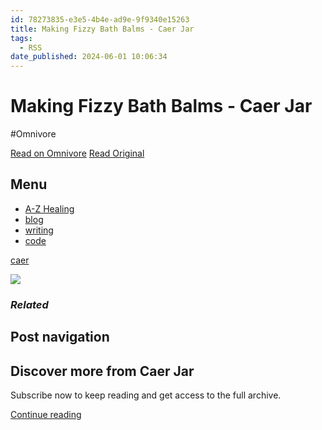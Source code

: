 ```yaml
---
id: 78273835-e3e5-4b4e-ad9e-9f9340e15263
title: Making Fizzy Bath Balms - Caer Jar
tags:
  - RSS
date_published: 2024-06-01 10:06:34
---
```


# Making Fizzy Bath Balms - Caer Jar
#Omnivore

[Read on Omnivore](https://omnivore.app/me/making-fizzy-bath-balms-caer-jar-18fd4a877e6)
[Read Original](https://thewitchofendor.com/2024/06/01/making-fizzy-bath-balms/)



## Menu

* [A-Z Healing](https:&#x2F;&#x2F;thewitchofendor.com&#x2F;category&#x2F;caer&#x2F;)
* [blog](https:&#x2F;&#x2F;thewitchofendor.com&#x2F;blog&#x2F;)
* [writing](https:&#x2F;&#x2F;medium.com&#x2F;@hackerm0m)
* [code](https:&#x2F;&#x2F;github.com&#x2F;msrobot0)

[caer](https:&#x2F;&#x2F;thewitchofendor.com&#x2F;category&#x2F;caer&#x2F;) 

![](https:&#x2F;&#x2F;proxy-prod.omnivore-image-cache.app&#x2F;840x459,sVwKVqg56Af0-p0cxBMnDCuwwvsUSQIyJ21EDcZwcuPs&#x2F;https:&#x2F;&#x2F;i0.wp.com&#x2F;thewitchofendor.com&#x2F;wp-content&#x2F;uploads&#x2F;2024&#x2F;06&#x2F;image.png?resize&#x3D;840%2C459&amp;ssl&#x3D;1)

### _Related_

## Post navigation

## Discover more from Caer Jar

Subscribe now to keep reading and get access to the full archive.

[Continue reading](#)